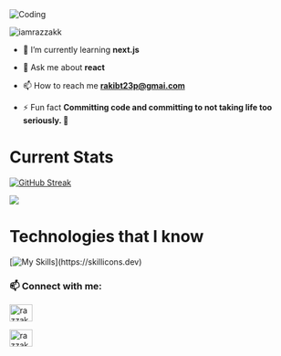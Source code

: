 <img  alt="Coding" width="full" src="https://i.ibb.co/XX79wSN/Screenshot-2023-12-09-153304.png">


<p align="left"> <img src="https://komarev.com/ghpvc/?username=iamrazzakk&label=Profile%20views&color=0e75b6&style=flat" alt="iamrazzakk" /> </p>


- 🌱 I’m currently learning **next.js**

- 💬 Ask me about **react**

- 📫 How to reach me **rakibt23p@gmai.com**

- ⚡ Fun fact **Committing code and committing to not taking life too seriously. 🤪**

# Current Stats

[![GitHub Streak](https://github-readme-streak-stats.herokuapp.com?user=iamRazzakk&theme=yellowdark)](https://git.io/streak-stats)

![](http://github-profile-summary-cards.vercel.app/api/cards/profile-details?username=iamRazzakk&theme=yeblu)


# Technologies that I know

[![My Skills](https://skillicons.dev/icons?i=,html,css,tailwind,js,react,express,mongodb,firebase,nodejs,nextjs,)](https://skillicons.dev)


<h3 align="left">📫 Connect with me:</h3>
<p align="">
<a href="https://www.linkedin.com/in/razzak392/" target="blank"><img align="center" src="https://raw.githubusercontent.com/rahuldkjain/github-profile-readme-generator/master/src/images/icons/Social/linked-in-alt.svg" alt="razzak" height="30" width="40" /></a>
</p>
<p align="">
<a href="rakibt23p@gmail.com" target="blank"><img align="center" src="https://ssl.gstatic.com/ui/v1/icons/mail/rfr/logo_gmail_lockup_dark_1x_r5.png" alt="razzak" height="30" width="40" /></a>
</p>
